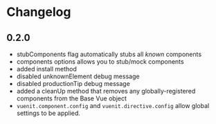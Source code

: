 # Changelog

## 0.2.0
- stubComponents flag automatically stubs all *known* components  
- components options allows you to stub/mock components  
- added install method  
- disabled unknownElement debug message  
- disabled productionTip debug message  
- added a cleanUp method that removes any globally-registered components from the Base Vue object  
- `vuenit.component.config` and `vuenit.directive.config` allow global settings to be applied.  
